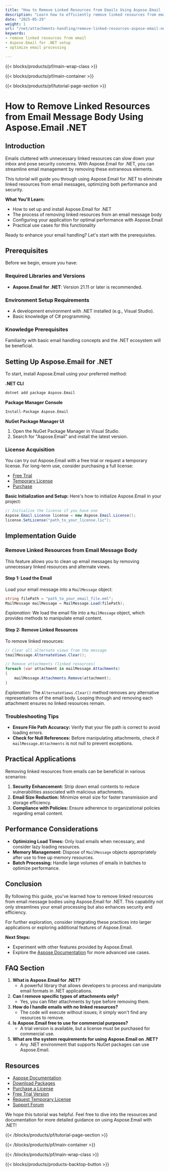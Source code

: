 ```yaml
---
title: "How to Remove Linked Resources from Emails Using Aspose.Email .NET"
description: "Learn how to efficiently remove linked resources from email messages using Aspose.Email for .NET. Enhance email processing, security, and storage efficiency."
date: "2025-05-29"
weight: 1
url: "/net/attachments-handling/remove-linked-resources-aspose-email-net/"
keywords:
- remove linked resources from email
- Aspose.Email for .NET setup
- optimize email processing

---
```


{{< blocks/products/pf/main-wrap-class >}}

{{< blocks/products/pf/main-container >}}

{{< blocks/products/pf/tutorial-page-section >}}
# How to Remove Linked Resources from Email Message Body Using Aspose.Email .NET

## Introduction

Emails cluttered with unnecessary linked resources can slow down your inbox and pose security concerns. With Aspose.Email for .NET, you can streamline email management by removing these extraneous elements.

This tutorial will guide you through using Aspose.Email for .NET to eliminate linked resources from email messages, optimizing both performance and security.

**What You'll Learn:**
- How to set up and install Aspose.Email for .NET
- The process of removing linked resources from an email message body
- Configuring your application for optimal performance with Aspose.Email
- Practical use cases for this functionality

Ready to enhance your email handling? Let's start with the prerequisites.

## Prerequisites

Before we begin, ensure you have:

### Required Libraries and Versions
- **Aspose.Email for .NET**: Version 21.11 or later is recommended.
  

### Environment Setup Requirements
- A development environment with .NET installed (e.g., Visual Studio).
- Basic knowledge of C# programming.

### Knowledge Prerequisites
Familiarity with basic email handling concepts and the .NET ecosystem will be beneficial.

## Setting Up Aspose.Email for .NET

To start, install Aspose.Email using your preferred method:

**.NET CLI**
```bash
dotnet add package Aspose.Email
```

**Package Manager Console**
```bash
Install-Package Aspose.Email
```

**NuGet Package Manager UI**
1. Open the NuGet Package Manager in Visual Studio.
2. Search for "Aspose.Email" and install the latest version.

### License Acquisition
You can try out Aspose.Email with a free trial or request a temporary license. For long-term use, consider purchasing a full license:
- [Free Trial](https://releases.aspose.com/email/net/)
- [Temporary License](https://purchase.aspose.com/temporary-license/)
- [Purchase](https://purchase.aspose.com/buy)

**Basic Initialization and Setup:**
Here's how to initialize Aspose.Email in your project:
```csharp
// Initialize the license if you have one
Aspose.Email.License license = new Aspose.Email.License();
license.SetLicense("path_to_your_license.lic");
```

## Implementation Guide

### Remove Linked Resources from Email Message Body
This feature allows you to clean up email messages by removing unnecessary linked resources and alternate views.

#### Step 1: Load the Email
Load your email message into a `MailMessage` object:
```csharp
string filePath = "path_to_your_email_file.eml";
MailMessage mailMessage = MailMessage.Load(filePath);
```
*Explanation:* We load the email file into a `MailMessage` object, which provides methods to manipulate email content.

#### Step 2: Remove Linked Resources
To remove linked resources:
```csharp
// Clear all alternate views from the message
tmailMessage.AlternateViews.Clear();

// Remove attachments (linked resources)
foreach (var attachment in mailMessage.Attachments)
{
    mailMessage.Attachments.Remove(attachment);
}
```
*Explanation:* The `AlternateViews.Clear()` method removes any alternative representations of the email body. Looping through and removing each attachment ensures no linked resources remain.

### Troubleshooting Tips
- **Ensure File Path Accuracy:** Verify that your file path is correct to avoid loading errors.
- **Check for Null References:** Before manipulating attachments, check if `mailMessage.Attachments` is not null to prevent exceptions.

## Practical Applications
Removing linked resources from emails can be beneficial in various scenarios:
1. **Security Enhancement:** Strip down email contents to reduce vulnerabilities associated with malicious attachments.
2. **Email Size Reduction:** Minimize email size for faster transmission and storage efficiency.
3. **Compliance with Policies:** Ensure adherence to organizational policies regarding email content.

## Performance Considerations
- **Optimizing Load Times:** Only load emails when necessary, and consider lazy loading resources.
- **Memory Management:** Dispose of `MailMessage` objects appropriately after use to free up memory resources.
- **Batch Processing:** Handle large volumes of emails in batches to optimize performance.

## Conclusion
By following this guide, you've learned how to remove linked resources from email message bodies using Aspose.Email for .NET. This capability not only streamlines your email processing but also enhances security and efficiency.

For further exploration, consider integrating these practices into larger applications or exploring additional features of Aspose.Email.

**Next Steps:**
- Experiment with other features provided by Aspose.Email.
- Explore the [Aspose Documentation](https://reference.aspose.com/email/net/) for more advanced use cases.

## FAQ Section
1. **What is Aspose.Email for .NET?**
   - A powerful library that allows developers to process and manipulate email formats in .NET applications.
2. **Can I remove specific types of attachments only?**
   - Yes, you can filter attachments by type before removing them.
3. **How do I handle emails with no linked resources?**
   - The code will execute without issues; it simply won't find any resources to remove.
4. **Is Aspose.Email free to use for commercial purposes?**
   - A trial version is available, but a license must be purchased for commercial use.
5. **What are the system requirements for using Aspose.Email on .NET?**
   - Any .NET environment that supports NuGet packages can use Aspose.Email.

## Resources
- [Aspose Documentation](https://reference.aspose.com/email/net/)
- [Download Packages](https://releases.aspose.com/email/net/)
- [Purchase a License](https://purchase.aspose.com/buy)
- [Free Trial Version](https://releases.aspose.com/email/net/)
- [Request Temporary License](https://purchase.aspose.com/temporary-license/)
- [Support Forum](https://forum.aspose.com/c/email/10)

We hope this tutorial was helpful. Feel free to dive into the resources and documentation for more detailed guidance on using Aspose.Email with .NET!

{{< /blocks/products/pf/tutorial-page-section >}}

{{< /blocks/products/pf/main-container >}}

{{< /blocks/products/pf/main-wrap-class >}}

{{< blocks/products/products-backtop-button >}}